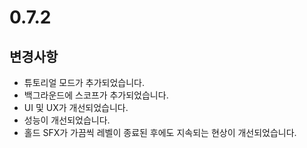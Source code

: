 # 0.7.2

## 변경사항

- 튜토리얼 모드가 추가되었습니다.
- 백그라운드에 스코프가 추가되었습니다.
- UI 및 UX가 개선되었습니다.
- 성능이 개선되었습니다.
- 홀드 SFX가 가끔씩 레벨이 종료된 후에도 지속되는 현상이 개선되었습니다.
